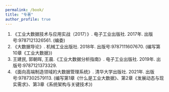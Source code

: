 ```yaml
---
permalink: /book/
title: "专著"
author_profile: true
---
```


1.	《工业大数据技术与应用实战（2017）》. 电子工业出版社. 2017年. 出版号:9787121326561. (编委)
2.	《大数据导论》. 机械工业出版社. 2018年. 出版号:9787111607670. (编写第10章《工业大数据》)
3.	王建民, 郭朝晖, 王晨.《工业大数据分析指南》. 电子工业出版社. 2019年. 出版号:9787121373329. 
4.	《面向高端制造领域的大数据管理系统》. 清华大学出版社. 2021年. 出版号:9787302579113. (编写第1章《什么是工业大数据》、第2章《发展动态与现实需求》、第3章《系统架构与关键技术》)

